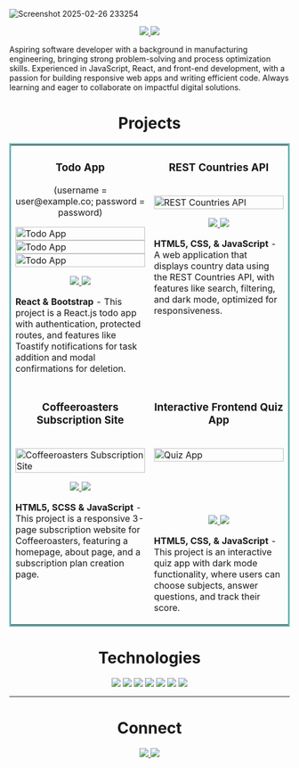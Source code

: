 ![Screenshot 2025-02-26 233254](https://github.com/user-attachments/assets/ca608f0a-95fe-4987-a8dd-384362977018)

<p align="center">
  <a href="https://kumanan.vercel.app/" target="_blank">
    <img src="https://img.shields.io/static/v1?label=|&message=WEBSITE&color=23555f&style=plastic&logo=react&logo-color=white"/>
  </a>
  <a href="https://www.linkedin.com/in/kumanan-eswaran" target="_blank">
    <img src="https://img.shields.io/static/v1?label=|&message=LINKED-IN&color=cdf998&style=plastic&logo=linkedin&logo-color=white"/>
  </a>
</p>

Aspiring software developer with a background in manufacturing engineering, bringing strong problem-solving and process optimization skills. Experienced in JavaScript, React, and front-end development, with a passion for building responsive web apps and writing efficient code. Always learning and eager to collaborate on impactful digital solutions.

<h1 align="center">Projects</h1>
<table bordercolor="#66b2b2">

<tr>
    <td width="50%" valign="top">
      <h3 align="center">Todo App</h3>
      <p align="center">(username = user@example.co; password = password)</p>
<!--         <br /> -->
        <a target="_blank" href="https://todo-app-zeta-puce.vercel.app/login">
            <img src="https://i.postimg.cc/z3mB8Lj3/todo-app-zeta-puce-vercel-app-login.png" width="100%" alt="Todo App"/>
        </a>
        <a target="_blank" href="https://todo-app-zeta-puce.vercel.app/login">
            <img src="https://i.postimg.cc/FsPWWjT9/todo-app-zeta-puce-vercel-app.png" width="100%" alt="Todo App"/>
        </a>
        <a target="_blank" href="https://todo-app-zeta-puce.vercel.app/login">
            <img src="https://i.postimg.cc/ZnWBTzzs/todo-app-zeta-puce-vercel-app-1.png" width="100%" alt="Todo App"/>
        </a>
<!--         <br /> -->
        <p align="center">
          
  <a href="https://github.com/KumananEswaran/todo-app" target="_blank">
    <img src="https://img.shields.io/static/v1?label=|&message=REPO&color=23555f&style=plastic&logo=github&logo-color=white"/>
  </a>  
  <a href="https://todo-app-zeta-puce.vercel.app/" target="_blank">
    <img src="https://img.shields.io/static/v1?label=|&message=WEBSITE&color=cdf998&style=plastic&logo=wordpress&logo-color=white"/>
  </a>
      </p>
        <p><strong>React & Bootstrap</strong> - This project is a React.js todo app with authentication, protected routes, and features like Toastify notifications for task addition and modal confirmations for deletion.</p>
    </td>
    <td width="50%" valign="top">
      <h3 align="center">REST Countries API</h3>
        <br />
      <a target="_blank" href="https://country-rest-api-frontendmentor.netlify.app/">
            <img src="https://i.postimg.cc/Y0njr6bk/country-rest-api-frontendmentor-netlify-app-1.png" width="100%"  alt="REST Countries API"/>
        </a>
        <br />
        <p align="center">
          
  <a href="https://github.com/KumananEswaran/rest-countries-api" target="_blank">
    <img src="https://img.shields.io/static/v1?label=|&message=REPO&color=23555f&style=plastic&logo=github&logo-color=white"/>
  </a>
  <a href="https://country-rest-api-frontendmentor.netlify.app/" target="_blank">
    <img src="https://img.shields.io/static/v1?label=|&message=WEBSITE&color=cdf998&style=plastic&logo=wordpress&logo-color=white"/>
  </a>
      </p>
        <p><strong>HTML5, CSS, & JavaScript</strong> - A web application that displays country data using the REST Countries API, with features like search, filtering, and dark mode, optimized for responsiveness.       </p>
    </td>
  </tr>

  <tr>
    <td width="50%" valign="top">
      <h3 align="center">Coffeeroasters Subscription Site</h3>
        <br />
        <a target="_blank" href="https://coffeeroasters-fm-challenge.netlify.app/">
            <img src="https://i.postimg.cc/GpwPcJSv/coffeeroasters-fm-challenge-netlify-app.png" width="100%" alt="Coffeeroasters Subscription Site"/>
        </a>
        <br />
        <p align="center">
          
  <a href="https://github.com/KumananEswaran/coffeeroasters" target="_blank">
    <img src="https://img.shields.io/static/v1?label=|&message=REPO&color=23555f&style=plastic&logo=github&logo-color=white"/>
  </a>  
  <a href="https://coffeeroasters-fm-challenge.netlify.app/" target="_blank">
    <img src="https://img.shields.io/static/v1?label=|&message=WEBSITE&color=cdf998&style=plastic&logo=wordpress&logo-color=white"/>
  </a>
      </p>
        <p><strong>HTML5, SCSS & JavaScript</strong> - This project is a responsive 3-page subscription website for Coffeeroasters, featuring a homepage, about page, and a subscription plan creation page.</p>
    </td>
    <td width="50%" valign="top">
      <h3 align="center">Interactive Frontend Quiz App</h3>
        <br />
      <a target="_blank" href="https://fm-quiz-app.netlify.app/">
            <img src="https://i.postimg.cc/wv8QxK0q/fm-quiz-app-netlify-app.png" width="100%"  alt="Quiz App"/>
        </a>
        <br />
        <br />
        <br />
        <br />
        <br />
        <p align="center">
          
  <a href="https://github.com/KumananEswaran/frontend-quiz-app" target="_blank">
    <img src="https://img.shields.io/static/v1?label=|&message=REPO&color=23555f&style=plastic&logo=github&logo-color=white"/>
  </a>
  <a href="https://fm-quiz-app.netlify.app/" target="_blank">
    <img src="https://img.shields.io/static/v1?label=|&message=WEBSITE&color=cdf998&style=plastic&logo=wordpress&logo-color=white"/>
  </a>
      </p>
        <p><strong>HTML5, CSS, & JavaScript</strong> - This project is an interactive quiz app with dark mode functionality, where users can choose subjects, answer questions, and track their score.</p>
    </td>
  </tr>
</table>


<h1 align="center">Technologies</h1>


<p align="center">
    <img src="https://img.shields.io/static/v1?label=|&message=HTML5&color=23555f&style=plastic&logo=html5"/>
    <img src="https://img.shields.io/static/v1?label=|&message=CSS3&color=285f65&style=plastic&logo=css3"/>
    <img src="https://img.shields.io/static/v1?label=|&message=SASS&color=2b625f&style=plastic&logo=sass"/>
    <img src="https://img.shields.io/static/v1?label=|&message=BOOTSTRAP&color=316c5e&style=plastic&logo=bootstrap"/>
    <img src="https://img.shields.io/static/v1?label=|&message=JAVASCRIPT&color=3c7f5d&style=plastic&logo=javascript"/>
    <img src="https://img.shields.io/static/v1?label=|&message=REACT.JS&color=4a935c&style=plastic&logo=react"/>
    <img src="https://img.shields.io/static/v1?label=|&message=GIT&color=cbb148&style=plastic&logo=git"/>
</p>



---


<h1 align="center">Connect</h1>



<p align="center">
  <a href="https://kumanan.vercel.app/" target="_blank">
    <img src="https://img.shields.io/static/v1?label=|&message=WEBSITE&color=23555f&style=plastic&logo=react&logo-color=white"/>
  </a>
  <a href="https://www.linkedin.com/in/kumanan-eswaran" target="_blank">
    <img src="https://img.shields.io/static/v1?label=|&message=LINKED-IN&color=cdf998&style=plastic&logo=linkedin&logo-color=white"/>
  </a>
</p>

